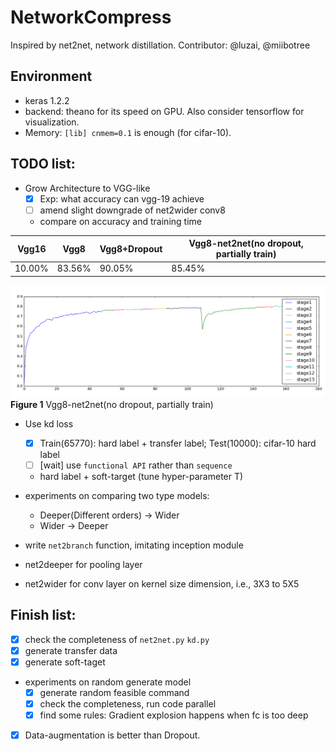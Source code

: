 # NetworkCompress

Inspired by net2net, network distillation.
Contributor: @luzai, @miibotree

## Environment
- keras 1.2.2
- backend: theano for its speed on GPU. Also consider tensorflow for visualization. 
- Memory: `[lib] cnmem=0.1` is enough (for cifar-10).


## TODO list:

- Grow Architecture to VGG-like
    - [x] Exp: what accuracy can vgg-19 achieve
    - [ ] amend slight downgrade of net2wider conv8
    - compare on accuracy and training time
    
|Vgg16|Vgg8|Vgg8+Dropout|Vgg8-net2net(no dropout, partially train)|
|--|--|---|---|
|10.00%|83.56%|90.05%|85.45%|

![](./demo/vgg_net2net.png)
**Figure 1** Vgg8-net2net(no dropout, partially train)

- Use kd loss
  - [x] Train(65770): hard label + transfer label; Test(10000): cifar-10 hard label 
  - [ ] [wait] use `functional API` rather than `sequence`
  - hard label + soft-target (tune hyper-parameter T)
- experiments on  comparing two type models:
  - Deeper(Different orders) -> Wider
  - Wider -> Deeper

- write `net2branch` function, imitating inception module
- net2deeper for pooling layer
- net2wider for conv layer on kernel size dimension, i.e., 3X3 to 5X5

## Finish list:
- [x] check the completeness of `net2net.py` `kd.py`  
- [x] generate transfer data 
- [x] generate soft-taget
- experiments on random generate model
  - [x] generate random feasible command 
  - [x] check the completeness, run code parallel
  - [x] find some rules: Gradient explosion happens when fc is too deep
- [x] Data-augmentation is better than Dropout.
